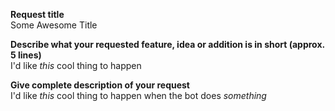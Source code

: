 **Request title**  
Some Awesome Title


**Describe what your requested feature, idea or addition is in short (approx. 5 lines)**  
I'd like *this* cool thing to happen


**Give complete description of your request**  
I'd like *this* cool thing to happen when the bot does *something*
